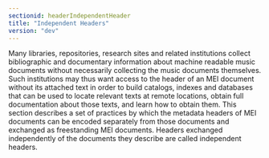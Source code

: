 ```yaml
---
sectionid: headerIndependentHeader
title: "Independent Headers"
version: "dev"
---
```


Many libraries, repositories, research sites and related institutions collect bibliographic and documentary information about machine readable music documents without necessarily collecting the music documents themselves. Such institutions may thus want access to the header of an MEI document without its attached text in order to build catalogs, indexes and databases that can be used to locate relevant texts at remote locations, obtain full documentation about those texts, and learn how to obtain them. This section describes a set of practices by which the metadata headers of MEI documents can be encoded separately from those documents and exchanged as freestanding MEI documents. Headers exchanged independently of the documents they describe are called independent headers.
